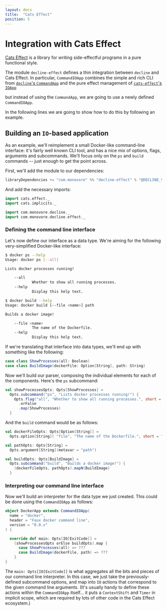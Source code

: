 ```yaml
---
layout: docs
title:  "Cats Effect"
position: 5
---
```


# Integration with Cats Effect

[Cats Effect](https://typelevel.org/cats-effect/) is a library 
for writing side-effectful programs in a pure functional style.

The module `decline-effect` defines a thin integration between `decline` and Cats Effect.
In particular, `CommandIOApp` combines
the simple and rich CLI from [`decline`'s `CommandApp`](./usage.html#defining-an-application)
and the pure effect management of [`cats-effect`'s `IOApp`](https://typelevel.org/cats-effect/datatypes/ioapp.html)

but instead of using the `CommandApp`, we are going to use a newly defined `CommandIOApp`.

In the following lines we are going to show how to do this by following an example.

## Building an `IO`-based application

As an example, we'll reimplement a small Docker-like command-line interface:
it's fairly well known CLI tool, and has a nice mix of options, flags, arguments and subcommands.
We'll focus only on the `ps` and `build` commands -- just enough to get the point across.

First, we'll add the module to our dependencies:

```scala
libraryDependencies += "com.monovore" %% "decline-effect" % "@DECLINE_VERSION@"
```

And add the necessary imports:

```scala mdoc:to-string
import cats.effect._
import cats.implicits._

import com.monovore.decline._
import com.monovore.decline.effect._
```

### Defining the command line interface

Let's now define our interface as a data type.
We're aiming for the following very-simplified Docker-like interface:

```bash
$ docker ps --help
Usage: docker ps [--all]

Lists docker processes running!

    --all
            Whether to show all running processes.
    --help
            Display this help text.
```

```bash
$ docker build --help
Usage: docker build [--file <name>] path

Builds a docker image!

    --file <name>
            The name of the Dockerfile.
    --help
            Display this help text.
```

If we're translating that interface into data types, we'll end up with something like the following:

```scala mdoc:to-string
case class ShowProcesses(all: Boolean)
case class BuildImage(dockerFile: Option[String], path: String)
```

Now we'll build our parser, composing the individual elements for each of the components.
Here's the `ps` subcommand:

```scala mdoc:to-string
val showProcessesOpts: Opts[ShowProcesses] =
  Opts.subcommand("ps", "Lists docker processes running!") {
    Opts.flag("all", "Whether to show all running processes.", short = "a")
      .orFalse
      .map(ShowProcesses)
  }
```

And the `build` command would be as follows:

```scala mdoc:to-string
val dockerFileOpts: Opts[Option[String]] =
  Opts.option[String]( "file", "The name of the Dockerfile.", short = "f" ).orNone

val pathOpts: Opts[String] =
  Opts.argument[String](metavar = "path")

val buildOpts: Opts[BuildImage] =
  Opts.subcommand("build", "Builds a docker image!") {
    (dockerFileOpts, pathOpts).mapN(BuildImage)
  }
```

### Interpreting our command line interface

Now we'll build an interpreter for the data type we just created.
This could be done using the `CommandIOApp` as follows:

```scala mdoc:to-string
object DockerApp extends CommandIOApp(
  name = "docker",
  header = "Faux docker command line",
  version = "0.0.x"
) {

  override def main: Opts[IO[ExitCode]] =
    (showProcessesOpts orElse buildOpts).map {
      case ShowProcesses(all) => ???
      case BuildImage(dockerFile, path) => ???
    }
}
```

The `main: Opts[IO[ExitCode]]` is what aggregates all the bits and pieces of our command line interpreter.
In this case, we just take the previously-defined subcommand options,
and map into `IO` actions that correspond to the given command line arguments.
(It's usually handy to define these actions within the `CommandIOApp` itself...
it puts a `ContextShift` and `Timer` in implicit scope,
which are required by lots of other code in the Cats Effect ecosystem.)